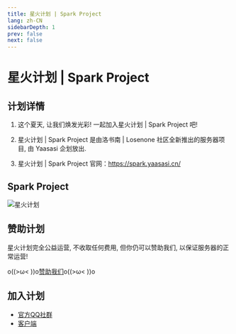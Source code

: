 ```yaml
---
title: 星火计划 | Spark Project
lang: zh-CN
sidebarDepth: 1
prev: false
next: false
---
```


# 星火计划 | Spark Project

## 计划详情

1. 这个夏天, 让我们焕发光彩! 一起加入星火计划 | Spark Project 吧!

2. 星火计划 | Spark Project 是由洛书南 | Losenone 社区全新推出的服务器项目, 由 Yaasasi 企划放出.

3. 星火计划 | Spark Project 官网：https://spark.yaasasi.cn/

## Spark Project

![星火计划](./spark_project_assets/spark_project.png)

## 赞助计划

星火计划完全公益运营, 不收取任何费用, 但你仍可以赞助我们, 以保证服务器的正常运营!

o((>ω< ))o[赞助我们](https://afdian.net/@Yaasasi)o((>ω< ))o

## 加入计划

- [官方QQ社群](https://jq.qq.com/?_wv=1027&k=CsRVWdHu)
- [客户端](https://files.yaasasi.cn/SparkProject/Client)
